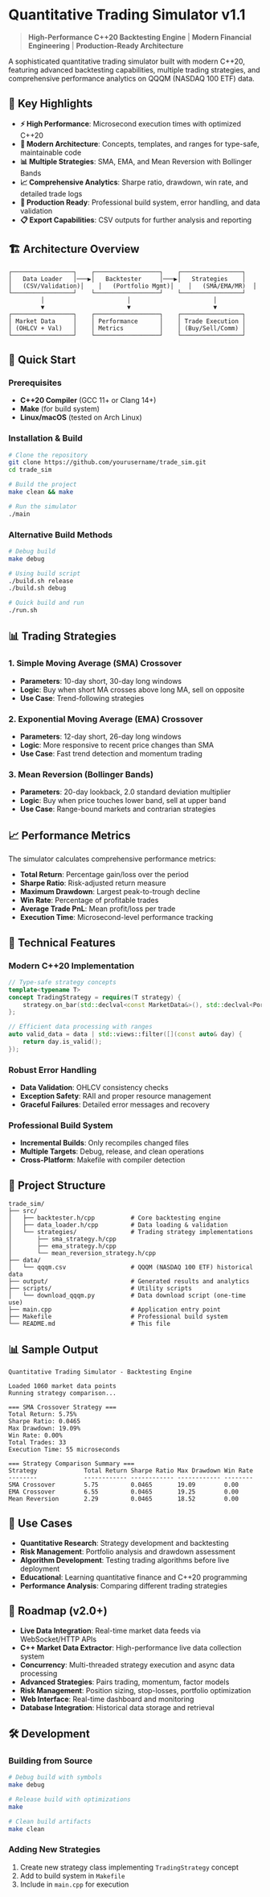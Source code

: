 # Quantitative Trading Simulator v1.1

> **High-Performance C++20 Backtesting Engine** | **Modern Financial Engineering** | **Production-Ready Architecture**

A sophisticated quantitative trading simulator built with modern C++20, featuring advanced backtesting capabilities, multiple trading strategies, and comprehensive performance analytics on QQQM (NASDAQ 100 ETF) data.

## 🎯 **Key Highlights**

- **⚡ High Performance**: Microsecond execution times with optimized C++20
- **🧠 Modern Architecture**: Concepts, templates, and ranges for type-safe, maintainable code
- **📊 Multiple Strategies**: SMA, EMA, and Mean Reversion with Bollinger Bands
- **📈 Comprehensive Analytics**: Sharpe ratio, drawdown, win rate, and detailed trade logs
- **🔧 Production Ready**: Professional build system, error handling, and data validation
- **📋 Export Capabilities**: CSV outputs for further analysis and reporting

## 🏗️ **Architecture Overview**

```
┌─────────────────┐    ┌──────────────────┐    ┌─────────────────┐
│   Data Loader   │───▶│   Backtester     │───▶│   Strategies    │
│   (CSV/Validation)│    │   (Portfolio Mgmt)│    │   (SMA/EMA/MR)  │
└─────────────────┘    └──────────────────┘    └─────────────────┘
         │                       │                       │
         ▼                       ▼                       ▼
┌─────────────────┐    ┌──────────────────┐    ┌─────────────────┐
│ Market Data     │    │ Performance      │    │ Trade Execution │
│ (OHLCV + Val)   │    │ Metrics          │    │ (Buy/Sell/Comm) │
└─────────────────┘    └──────────────────┘    └─────────────────┘
```

## 🚀 **Quick Start**

### Prerequisites

- **C++20 Compiler** (GCC 11+ or Clang 14+)
- **Make** (for build system)
- **Linux/macOS** (tested on Arch Linux)

### Installation & Build

```bash
# Clone the repository
git clone https://github.com/yourusername/trade_sim.git
cd trade_sim

# Build the project
make clean && make

# Run the simulator
./main
```

### Alternative Build Methods

```bash
# Debug build
make debug

# Using build script
./build.sh release
./build.sh debug

# Quick build and run
./run.sh
```

## 📊 **Trading Strategies**

### 1. **Simple Moving Average (SMA) Crossover**

- **Parameters**: 10-day short, 30-day long windows
- **Logic**: Buy when short MA crosses above long MA, sell on opposite
- **Use Case**: Trend-following strategies

### 2. **Exponential Moving Average (EMA) Crossover**

- **Parameters**: 12-day short, 26-day long windows
- **Logic**: More responsive to recent price changes than SMA
- **Use Case**: Fast trend detection and momentum trading

### 3. **Mean Reversion (Bollinger Bands)**

- **Parameters**: 20-day lookback, 2.0 standard deviation multiplier
- **Logic**: Buy when price touches lower band, sell at upper band
- **Use Case**: Range-bound markets and contrarian strategies

## 📈 **Performance Metrics**

The simulator calculates comprehensive performance metrics:

- **Total Return**: Percentage gain/loss over the period
- **Sharpe Ratio**: Risk-adjusted return measure
- **Maximum Drawdown**: Largest peak-to-trough decline
- **Win Rate**: Percentage of profitable trades
- **Average Trade PnL**: Mean profit/loss per trade
- **Execution Time**: Microsecond-level performance tracking

## 🔧 **Technical Features**

### **Modern C++20 Implementation**

```cpp
// Type-safe strategy concepts
template<typename T>
concept TradingStrategy = requires(T strategy) {
    strategy.on_bar(std::declval<const MarketData&>(), std::declval<Portfolio&>());
};

// Efficient data processing with ranges
auto valid_data = data | std::views::filter([](const auto& day) { 
    return day.is_valid(); 
});
```

### **Robust Error Handling**

- **Data Validation**: OHLCV consistency checks
- **Exception Safety**: RAII and proper resource management
- **Graceful Failures**: Detailed error messages and recovery

### **Professional Build System**

- **Incremental Builds**: Only recompiles changed files
- **Multiple Targets**: Debug, release, and clean operations
- **Cross-Platform**: Makefile with compiler detection

## 📁 **Project Structure**

```
trade_sim/
├── src/
│   ├── backtester.h/cpp          # Core backtesting engine
│   ├── data_loader.h/cpp         # Data loading & validation
│   └── strategies/               # Trading strategy implementations
│       ├── sma_strategy.h/cpp
│       ├── ema_strategy.h/cpp
│       └── mean_reversion_strategy.h/cpp
├── data/
│   └── qqqm.csv                  # QQQM (NASDAQ 100 ETF) historical data
├── output/                       # Generated results and analytics
├── scripts/                      # Utility scripts
│   └── download_qqqm.py          # Data download script (one-time use)
├── main.cpp                      # Application entry point
├── Makefile                      # Professional build system
└── README.md                     # This file
```

## 📊 **Sample Output**

```
Quantitative Trading Simulator - Backtesting Engine

Loaded 1060 market data points
Running strategy comparison...

=== SMA Crossover Strategy ===
Total Return: 5.75%
Sharpe Ratio: 0.0465
Max Drawdown: 19.09%
Win Rate: 0.00%
Total Trades: 33
Execution Time: 55 microseconds

=== Strategy Comparison Summary ===
Strategy             Total Return Sharpe Ratio Max Drawdown Win Rate    
--------             ------------ ------------ ------------ --------    
SMA Crossover        5.75         0.0465       19.09        0.00        
EMA Crossover        6.55         0.0465       19.25        0.00        
Mean Reversion       2.29         0.0465       18.52        0.00        
```

## 🎯 **Use Cases**

- **Quantitative Research**: Strategy development and backtesting
- **Risk Management**: Portfolio analysis and drawdown assessment
- **Algorithm Development**: Testing trading algorithms before live deployment
- **Educational**: Learning quantitative finance and C++20 programming
- **Performance Analysis**: Comparing different trading strategies

## 🔮 **Roadmap (v2.0+)**

- **Live Data Integration**: Real-time market data feeds via WebSocket/HTTP APIs
- **C++ Market Data Extractor**: High-performance live data collection system
- **Concurrency**: Multi-threaded strategy execution and async data processing
- **Advanced Strategies**: Pairs trading, momentum, factor models
- **Risk Management**: Position sizing, stop-losses, portfolio optimization
- **Web Interface**: Real-time dashboard and monitoring
- **Database Integration**: Historical data storage and retrieval

## 🛠️ **Development**

### Building from Source

```bash
# Debug build with symbols
make debug

# Release build with optimizations
make

# Clean build artifacts
make clean
```

### Adding New Strategies

1. Create new strategy class implementing `TradingStrategy` concept
2. Add to build system in `Makefile`
3. Include in `main.cpp` for execution
